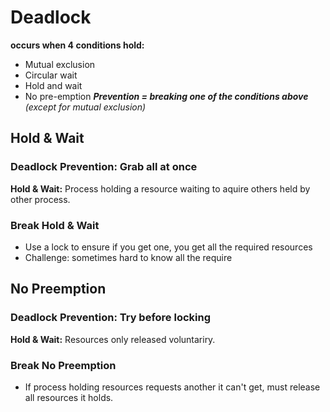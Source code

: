 # Deadlock
**occurs when 4 conditions hold:**
- Mutual exclusion
- Circular wait
- Hold and wait
- No pre-emption
***Prevention = breaking one of the conditions above*** *(except for mutual exclusion)*

## Hold & Wait
### Deadlock Prevention: Grab all at once 
**Hold & Wait:** Process holding a resource waiting to aquire others held by other process.

### Break Hold & Wait
- Use a lock to ensure if you get one, you get all the required resources
- Challenge: sometimes hard to know all the require

## No Preemption
### Deadlock Prevention: Try before locking
**Hold & Wait:** Resources only released voluntariry.

### Break No Preemption
- If process holding resources requests another it can't get, must release all resources it holds.
